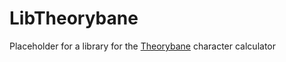 # LibTheorybane

Placeholder for a library for the [Theorybane](https://github.com/SBEmu/Theorybane) character calculator
